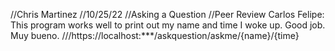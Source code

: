 //Chris Martinez
//10/25/22
//Asking a Question
//Peer Review Carlos Felipe: This program works well to print out my name and time I woke up. Good job. Muy bueno.
///https://localhost:***/askquestion/askme/{name}/{time}

